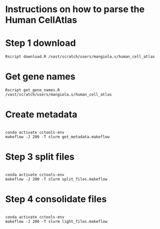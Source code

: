 # Instructions on how to parse the Human CellAtlas

# Step 1 download

```
Rscript download.R /vast/scratch/users/mangiola.s/human_cell_atlas

```
# Get gene names

```
Rscript get_gene_names.R /vast/scratch/users/mangiola.s/human_cell_atlas

```

# Create metadata

```

conda activate cctools-env
makeflow -J 200 -T slurm get_metadata.makeflow 

```

# Step 3 split files

```

conda activate cctools-env
makeflow -J 200 -T slurm split_files.makeflow 

```

# Step 4 consolidate files

```

conda activate cctools-env
makeflow -J 200 -T slurm light_files.makeflow 

```